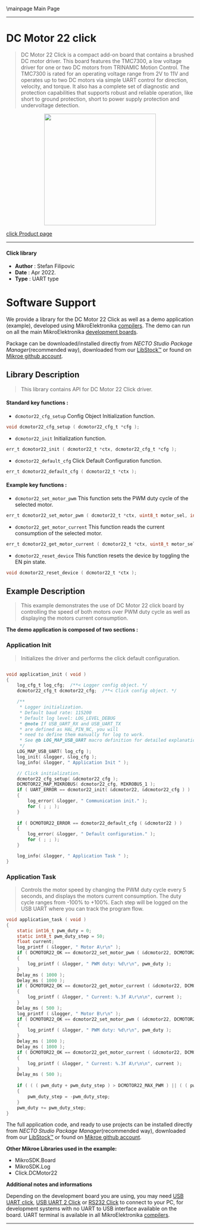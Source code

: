 \mainpage Main Page

---
# DC Motor 22 click

> DC Motor 22 Click is a compact add-on board that contains a brushed DC motor driver. This board features the TMC7300, a low voltage driver for one or two DC motors from TRINAMIC Motion Control. The TMC7300 is rated for an operating voltage range from 2V to 11V and operates up to two DC motors via simple UART control for direction, velocity, and torque. It also has a complete set of diagnostic and protection capabilities that supports robust and reliable operation, like short to ground protection, short to power supply protection and undervoltage detection.

<p align="center">
  <img src="https://download.mikroe.com/images/click_for_ide/dcmotor22_click.png" height=300px>
</p>

[click Product page](https://www.mikroe.com/dc-motor-22-click)

---


#### Click library

- **Author**        : Stefan Filipovic
- **Date**          : Apr 2022.
- **Type**          : UART type


# Software Support

We provide a library for the DC Motor 22 Click
as well as a demo application (example), developed using MikroElektronika
[compilers](https://www.mikroe.com/necto-studio).
The demo can run on all the main MikroElektronika [development boards](https://www.mikroe.com/development-boards).

Package can be downloaded/installed directly from *NECTO Studio Package Manager*(recommended way), downloaded from our [LibStock&trade;](https://libstock.mikroe.com) or found on [Mikroe github account](https://github.com/MikroElektronika/mikrosdk_click_v2/tree/master/clicks).

## Library Description

> This library contains API for DC Motor 22 Click driver.

#### Standard key functions :

- `dcmotor22_cfg_setup` Config Object Initialization function.
```c
void dcmotor22_cfg_setup ( dcmotor22_cfg_t *cfg );
```

- `dcmotor22_init` Initialization function.
```c
err_t dcmotor22_init ( dcmotor22_t *ctx, dcmotor22_cfg_t *cfg );
```

- `dcmotor22_default_cfg` Click Default Configuration function.
```c
err_t dcmotor22_default_cfg ( dcmotor22_t *ctx );
```

#### Example key functions :

- `dcmotor22_set_motor_pwm` This function sets the PWM duty cycle of the selected motor.
```c
err_t dcmotor22_set_motor_pwm ( dcmotor22_t *ctx, uint8_t motor_sel, int16_t pwm_duty );
```

- `dcmotor22_get_motor_current` This function reads the current consumption of the selected motor.
```c
err_t dcmotor22_get_motor_current ( dcmotor22_t *ctx, uint8_t motor_sel, float *current );
```

- `dcmotor22_reset_device` This function resets the device by toggling the EN pin state.
```c
void dcmotor22_reset_device ( dcmotor22_t *ctx );
```

## Example Description

> This example demonstrates the use of DC Motor 22 click board by controlling the speed of both motors over PWM duty cycle as well as displaying the motors current consumption.

**The demo application is composed of two sections :**

### Application Init

> Initializes the driver and performs the click default configuration.

```c

void application_init ( void )
{
    log_cfg_t log_cfg;  /**< Logger config object. */
    dcmotor22_cfg_t dcmotor22_cfg;  /**< Click config object. */

    /** 
     * Logger initialization.
     * Default baud rate: 115200
     * Default log level: LOG_LEVEL_DEBUG
     * @note If USB_UART_RX and USB_UART_TX 
     * are defined as HAL_PIN_NC, you will 
     * need to define them manually for log to work. 
     * See @b LOG_MAP_USB_UART macro definition for detailed explanation.
     */
    LOG_MAP_USB_UART( log_cfg );
    log_init( &logger, &log_cfg );
    log_info( &logger, " Application Init " );

    // Click initialization.
    dcmotor22_cfg_setup( &dcmotor22_cfg );
    DCMOTOR22_MAP_MIKROBUS( dcmotor22_cfg, MIKROBUS_1 );
    if ( UART_ERROR == dcmotor22_init( &dcmotor22, &dcmotor22_cfg ) ) 
    {
        log_error( &logger, " Communication init." );
        for ( ; ; );
    }
    
    if ( DCMOTOR22_ERROR == dcmotor22_default_cfg ( &dcmotor22 ) )
    {
        log_error( &logger, " Default configuration." );
        for ( ; ; );
    }

    log_info( &logger, " Application Task " );
}

```

### Application Task

> Controls the motor speed by changing the PWM duty cycle every 5 seconds, and displays
the motors current consumption. The duty cycle ranges from -100% to +100%. 
Each step will be logged on the USB UART where you can track the program flow.

```c
void application_task ( void )
{
    static int16_t pwm_duty = 0;
    static int8_t pwm_duty_step = 50;
    float current;
    log_printf ( &logger, " Motor A\r\n" );
    if ( DCMOTOR22_OK == dcmotor22_set_motor_pwm ( &dcmotor22, DCMOTOR22_MOTOR_A, pwm_duty ) )
    {
        log_printf ( &logger, " PWM duty: %d\r\n", pwm_duty );
    }
    Delay_ms ( 1000 );
    Delay_ms ( 1000 );
    if ( DCMOTOR22_OK == dcmotor22_get_motor_current ( &dcmotor22, DCMOTOR22_MOTOR_A, &current ) )
    {
        log_printf ( &logger, " Current: %.3f A\r\n\n", current );
    }
    Delay_ms ( 500 );
    log_printf ( &logger, " Motor B\r\n" );
    if ( DCMOTOR22_OK == dcmotor22_set_motor_pwm ( &dcmotor22, DCMOTOR22_MOTOR_B, pwm_duty ) )
    {
        log_printf ( &logger, " PWM duty: %d\r\n", pwm_duty );
    }
    Delay_ms ( 1000 );
    Delay_ms ( 1000 );
    if ( DCMOTOR22_OK == dcmotor22_get_motor_current ( &dcmotor22, DCMOTOR22_MOTOR_B, &current ) )
    {
        log_printf ( &logger, " Current: %.3f A\r\n\n", current );
    }
    Delay_ms ( 500 );
    
    if ( ( ( pwm_duty + pwm_duty_step ) > DCMOTOR22_MAX_PWM ) || ( ( pwm_duty + pwm_duty_step ) < DCMOTOR22_MIN_PWM ) ) 
    {
        pwm_duty_step = -pwm_duty_step;
    }
    pwm_duty += pwm_duty_step;
}
```

The full application code, and ready to use projects can be installed directly from *NECTO Studio Package Manager*(recommended way), downloaded from our [LibStock&trade;](https://libstock.mikroe.com) or found on [Mikroe github account](https://github.com/MikroElektronika/mikrosdk_click_v2/tree/master/clicks).

**Other Mikroe Libraries used in the example:**

- MikroSDK.Board
- MikroSDK.Log
- Click.DCMotor22

**Additional notes and informations**

Depending on the development board you are using, you may need
[USB UART click](https://www.mikroe.com/usb-uart-click),
[USB UART 2 Click](https://www.mikroe.com/usb-uart-2-click) or
[RS232 Click](https://www.mikroe.com/rs232-click) to connect to your PC, for
development systems with no UART to USB interface available on the board. UART
terminal is available in all MikroElektronika
[compilers](https://shop.mikroe.com/compilers).

---
